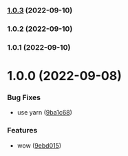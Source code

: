 ### [1.0.3](https://github.com/treemmett/test/compare/v1.0.2...v1.0.3) (2022-09-10)

### 1.0.2 (2022-09-10)

### 1.0.1 (2022-09-10)

# 1.0.0 (2022-09-08)

### Bug Fixes

- use yarn ([9ba1c68](https://github.com/treemmett/test/commit/9ba1c68250911e93f5133d05938ca803b33b613b))

### Features

- wow ([9ebd015](https://github.com/treemmett/test/commit/9ebd015f8b54eb4e3526b3350d18acfa875b6ece))
